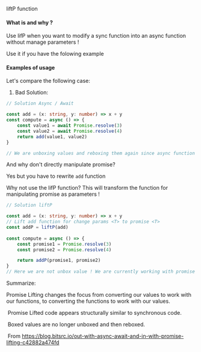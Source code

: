 liftP function

#### What is and why ?

Use lifP when you want to modify a sync function into an async function without manage parameters !

Use it if you have the folowing example

#### Examples of usage

Let's compare the following case:

1) Bad Solution:

```ts
// Solution Async / Await

const add = (x: string, y: number) => x + y
const compute = async () => {
    const value1 = await Promise.resolve(3)
    const value2 = await Promise.resolve(4)
    return add(value1, value2)
}

// We are unboxing values and reboxing them again since async function
```

And why don't directly manipulate promise?

Yes but you have to rewrite `add` function

Why not use the lifP function? This will transform the function for manipulating promise as parameters !

```ts
// Solution liftP

const add = (x: string, y: number) => x + y
// Lift add function for change params <T> to promise <T>
const addP = liftP(add)
​
const compute = async () => {
    const promise1 = Promise.resolve(3)
    const promise2 = Promise.resolve(4)

    return addP(promise1, promise2)
}
// Here we are not unbox value ! We are currently working with promise as synchronous code !
```

Summarize:

Promise Lifting changes the focus from converting our values to work with our functions, to converting the functions to work with our values.

​
Promise Lifted code appears structurally similar to synchronous code.

​
Boxed values are no longer unboxed and then reboxed.

​
From https://blog.bitsrc.io/out-with-async-await-and-in-with-promise-lifting-c42882a474fd
